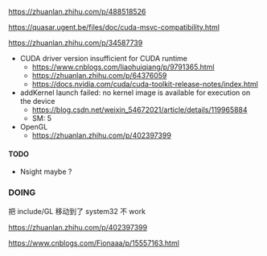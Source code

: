 https://zhuanlan.zhihu.com/p/488518526

https://quasar.ugent.be/files/doc/cuda-msvc-compatibility.html

https://zhuanlan.zhihu.com/p/34587739

- CUDA driver version insufficient for CUDA runtime
  - https://www.cnblogs.com/liaohuiqiang/p/9791365.html
  - https://zhuanlan.zhihu.com/p/64376059
  - https://docs.nvidia.com/cuda/cuda-toolkit-release-notes/index.html
- addKernel launch failed: no kernel image is available for execution on the device
  - https://blog.csdn.net/weixin_54672021/article/details/119965884
  - SM: 5
- OpenGL
  - https://zhuanlan.zhihu.com/p/402397399




#### TODO

- Nsight maybe ?





### DOING

把 include/GL 移动到了 system32 不 work

https://zhuanlan.zhihu.com/p/402397399

https://www.cnblogs.com/Fionaaa/p/15557163.html